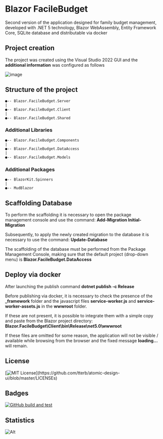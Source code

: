 # Blazor FacileBudget

Second version of the application designed for family budget management, developed with .NET 5 technology, Blazor WebAssembly, Entity Framework Core, SQLite database and distributable via docker

## Project creation

The project was created using the Visual Studio 2022 GUI and the **additional information** was configured as follows

![image](https://user-images.githubusercontent.com/49655304/154846570-41bc9cfe-7607-42a4-b28a-bee188506cbf.png)

## Structure of the project

```
●-- Blazor.FacileBudget.Server
|
●-- Blazor.FacileBudget.Client
|
●-- Blazor.FacileBudget.Shared
```

### Additional Libraries

```
●-- Blazor.FacileBudget.Components
|
●-- Blazor.FacileBudget.DataAccess
|
●-- Blazor.FacileBudget.Models
```

### Additional Packages

```
●-- BlazorKit.Spinners
|
●-- MudBlazor
```

## Scaffolding Database

To perform the scaffolding it is necessary to open the package management console and use the command: **Add-Migration Initial-Migration**

Subsequently, to apply the newly created migration to the database it is necessary to use the command: **Update-Database**

The scaffolding of the database must be performed from the Package Management Console, making sure that the default project (drop-down menu) is **Blazor.FacileBudget.DataAccess**

## Deploy via docker

After launching the publish command **dotnet publish -c Release**

Before publishing via docker, it is necessary to check the presence of the **_framework** folder and the javascript files **service-worker.js** and **service-worker-assets.js** in the **wwwroot** folder.

If these are not present, it is possible to integrate them with a simple copy and paste from the Blazor project directory: **Blazor.FacileBudget\Client\bin\Release\net5.0\wwwroot**

If these files are omitted for some reason, the application will not be visible / available while browsing from the browser and the fixed message **loading...** will remain.

## License

[![MIT License](https://img.shields.io/apm/l/atomic-design-ui.svg?)](https://github.com/tterb/atomic-design-ui/blob/master/LICENSEs)

## Badges

[![GitHub build and test](https://github.com/AngeloDotNet/Blazor.FacileBudget/actions/workflows/github_build_and_test.yml/badge.svg)](https://github.com/AngeloDotNet/Blazor.FacileBudget/actions/workflows/github_build_and_test.yml)

## Statistics

![Alt](https://repobeats.axiom.co/api/embed/e607ff1201a54a5c4131b3a8056dc0116b3fdaee.svg "Repobeats analytics image")
